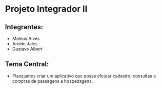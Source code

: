 # Projeto Integrador II

## Integrantes: 
- Mateus Alves
- Aroldo Jales
- Gustavo Albert

## Tema Central:
- Planejamos criar um aplicativo que possa efetuar cadastro, consultas e compras de passagens e hospedagens.


